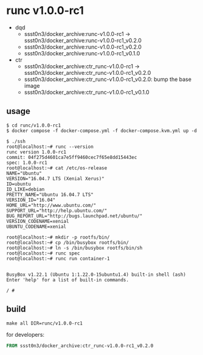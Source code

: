 # runc v1.0.0-rc1

* dqd
    * ssst0n3/docker_archive:runc-v1.0.0-rc1 -> ssst0n3/docker_archive:runc-v1.0.0-rc1_v0.2.0
    * ssst0n3/docker_archive:runc-v1.0.0-rc1_v0.2.0
    * ssst0n3/docker_archive:runc-v1.0.0-rc1_v0.1.0
* ctr
    * ssst0n3/docker_archive:ctr_runc-v1.0.0-rc1 -> ssst0n3/docker_archive:ctr_runc-v1.0.0-rc1_v0.2.0
    * ssst0n3/docker_archive:ctr_runc-v1.0.0-rc1_v0.2.0: bump the base image
    * ssst0n3/docker_archive:ctr_runc-v1.0.0-rc1_v0.1.0

## usage

```shell
$ cd runc/v1.0.0-rc1
$ docker compose -f docker-compose.yml -f docker-compose.kvm.yml up -d
```

```shell
$ ./ssh
root@localhost:~# runc --version
runc version 1.0.0-rc1
commit: 04f275d4601ca7e5ff9460cec7f65e8dd15443ec
spec: 1.0.0-rc1
root@localhost:~# cat /etc/os-release 
NAME="Ubuntu"
VERSION="16.04.7 LTS (Xenial Xerus)"
ID=ubuntu
ID_LIKE=debian
PRETTY_NAME="Ubuntu 16.04.7 LTS"
VERSION_ID="16.04"
HOME_URL="http://www.ubuntu.com/"
SUPPORT_URL="http://help.ubuntu.com/"
BUG_REPORT_URL="http://bugs.launchpad.net/ubuntu/"
VERSION_CODENAME=xenial
UBUNTU_CODENAME=xenial
```

```shell
root@localhost:~# mkdir -p rootfs/bin/
root@localhost:~# cp /bin/busybox rootfs/bin/
root@localhost:~# ln -s /bin/busybox rootfs/bin/sh
root@localhost:~# runc spec
root@localhost:~# runc run container-1


BusyBox v1.22.1 (Ubuntu 1:1.22.0-15ubuntu1.4) built-in shell (ash)
Enter 'help' for a list of built-in commands.

/ #
```

## build

```shell
make all DIR=runc/v1.0.0-rc1
```

for developers:

```dockerfile
FROM ssst0n3/docker_archive:ctr_runc-v1.0.0-rc1_v0.2.0
```
